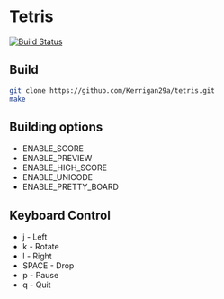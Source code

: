 # Tetris
[![Build Status](https://travis-ci.org/Kerrigan29a/tetris.svg)](https://travis-ci.org/Kerrigan29a/tetris)

## Build

```bash
git clone https://github.com/Kerrigan29a/tetris.git
make
```

## Building options

- ENABLE_SCORE
- ENABLE_PREVIEW
- ENABLE_HIGH_SCORE
- ENABLE_UNICODE
- ENABLE_PRETTY_BOARD

## Keyboard Control

- j         - Left
- k         - Rotate
- l         - Right
- SPACE     - Drop
- p         - Pause
- q         - Quit

